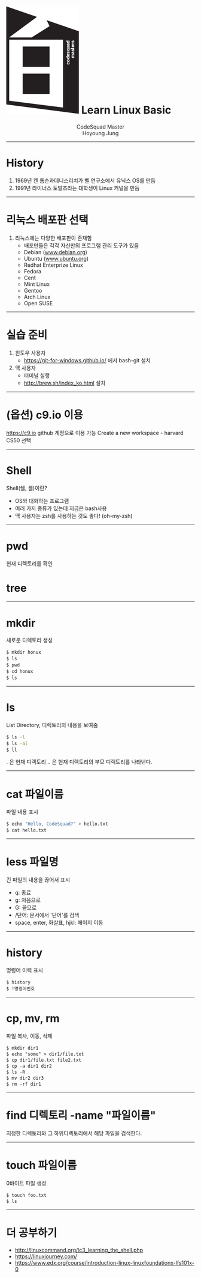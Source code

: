 <!-- page_number: true -->
# ![30%](images/img_white.png) Learn Linux Basic
<p align='center'>
CodeSquad Master <br>
Hoyoung Jung
</p>

---
<!-- page_number: true -->
# History
1. 1969년 켄 톰슨과데니스리치가 벨 연구소에서 유닉스 OS를 만듬
2. 1991년 라이너스 토발즈라는 대학생이 Linux 커널을 만듬

---
<!-- page_number: true -->
# 리눅스 배포판 선택
1. 리눅스에는 다양한 배포판이 존재함
	- 배포만들은 각각 자신만의 프로그램 관리 도구가 있음
	- Debian (www.debian.org)
	- Ubuntu (www.ubuntu.org)
    - Redhat Enterprize Linux
    - Fedora
    - Cent
    - Mint Linux
    - Gentoo
    - Arch Linux
    - Open SUSE

---
<!-- page_number: true -->
# 실습 준비
1. 윈도우 사용자
   - https://git-for-windows.github.io/ 에서 bash-git 설치
2. 맥 사용자
   - 터미널 실행
   - http://brew.sh/index_ko.html 설치

---
<!-- page_number: true -->
# (옵션) c9.io 이용
https://c9.io
github 계정으로 이용 가능
Create a new workspace - harvard CS50 선택 

---
<!-- page_number: true -->
# Shell
Shell(쉘, 셸)이란?
   - OS와 대화하는 프로그램
   - 여러 가지 종류가 있는데 지금은 bash사용
   - 맥 사용자는 zsh를 사용하는 것도 좋다! (oh-my-zsh)


---
<!-- page_number: true -->
# pwd
현재 디렉토리를 확인

# tree

---
<!-- page_number: true -->
# mkdir
새로운 디렉토리 생성
```bash
$ mkdir honux
$ ls
$ pwd
$ cd honux
$ ls
```

---
<!-- page_number: true -->
# ls
List Directory, 디렉토리의 내용을 보여줌
```bash
$ ls -l
$ ls -al
$ ll
```
. 은 현재 디렉토리
.. 은 현재 디렉토리의 부모 디렉토리를 나타낸다.

---
<!-- page_number: true -->
# cat 파일이름
파일 내용 표시
```bash
$ echo "Hello, CodeSquad?" > hello.txt
$ cat hello.txt
```

---
<!-- page_number: true -->
# less 파일명
긴 파일의 내용을 끊어서 표시
   - q: 종료
   - g: 처음으로
   - G: 끝으로
   - /단어: 문서에서 '단어'를 검색
   - space, enter, 화살표, hjkl: 페이지 이동

---
<!-- page_number: true -->
# history
명령어 이력 표시
```bash
$ history
$ !명령어번호

```

---
<!-- page_number: true -->
# cp, mv, rm
파일 복사, 이동, 삭제
```
$ mkdir dir1
$ echo "some" > dir1/file.txt
$ cp dir1/file.txt file2.txt
$ cp -a dir1 dir2
$ ls -R
$ mv dir2 dir3
$ rm -rf dir1
```

---
<!-- page_number: true -->
# find 디렉토리 -name "파일이름"
지정한 디렉토리와 그 하위디렉토리에서 해당 파일을 검색한다.

---
<!-- paœge_number: true -->
# touch 파일이름
0바이트 파일 생성
```bash
$ touch foo.txt
$ ls
```

---
<!-- paœge_number: true -->
# 더 공부하기
- http://linuxcommand.org/lc3_learning_the_shell.php
- https://linuxjourney.com/
- https://www.edx.org/course/introduction-linux-linuxfoundationx-lfs101x-0
